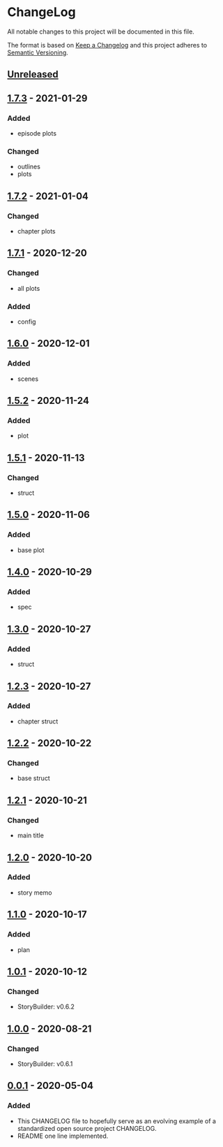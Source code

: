 # ChangeLog
All notable changes to this project will be documented in this file.

The format is based on [Keep a Changelog](http://keepachangelog.com/en/1.0.0/)
and this project adheres to [Semantic Versioning](http://semver.org/spec/v2.0.0.html).

## [Unreleased]

## [1.7.3] - 2021-01-29
### Added
- episode plots

### Changed
- outlines
- plots

## [1.7.2] - 2021-01-04
### Changed
- chapter plots

## [1.7.1] - 2020-12-20
### Changed
- all plots
### Added
- config

## [1.6.0] - 2020-12-01
### Added
- scenes

## [1.5.2] - 2020-11-24
### Added
- plot

## [1.5.1] - 2020-11-13
### Changed
- struct

## [1.5.0] - 2020-11-06
### Added
- base plot

## [1.4.0] - 2020-10-29
### Added
- spec

## [1.3.0] - 2020-10-27
### Added
- struct

## [1.2.3] - 2020-10-27
### Added
- chapter struct

## [1.2.2] - 2020-10-22
### Changed
- base struct

## [1.2.1] - 2020-10-21
### Changed
- main title

## [1.2.0] - 2020-10-20
### Added
- story memo

## [1.1.0] - 2020-10-17
### Added
- plan

## [1.0.1] - 2020-10-12
### Changed
- StoryBuilder: v0.6.2

## [1.0.0] - 2020-08-21
### Changed
- StoryBuilder: v0.6.1

## [0.0.1] - 2020-05-04
### Added
- This CHANGELOG file to hopefully serve as an evolving example of a standardized open source project CHANGELOG.
- README one line implemented.


[Unreleased]: https://github.com/My-Novel-Management/ln-yunazo/compare/v1.7.3...HEAD
[1.7.3]: https://github.com/My-Novel-Management/ln-yunazo/releases/v1.7.3
[1.7.2]: https://github.com/My-Novel-Management/ln-yunazo/releases/v1.7.2
[1.7.1]: https://github.com/My-Novel-Management/ln-yunazo/releases/v1.7.1
[1.6.0]: https://github.com/My-Novel-Management/ln-yunazo/releases/v1.6.0
[1.5.2]: https://github.com/My-Novel-Management/ln-yunazo/releases/v1.5.2
[1.5.1]: https://github.com/My-Novel-Management/ln-yunazo/releases/v1.5.1
[1.5.0]: https://github.com/My-Novel-Management/ln-yunazo/releases/v1.5.0
[1.4.0]: https://github.com/My-Novel-Management/ln-yunazo/releases/v1.4.0
[1.3.0]: https://github.com/My-Novel-Management/ln-yunazo/releases/v1.3.0
[1.2.3]: https://github.com/My-Novel-Management/ln-yunazo/releases/v1.2.3
[1.2.2]: https://github.com/My-Novel-Management/ln-yunazo/releases/v1.2.2
[1.2.1]: https://github.com/My-Novel-Management/ln-yunazo/releases/v1.2.1
[1.2.0]: https://github.com/My-Novel-Management/ln-yunazo/releases/v1.2.0
[1.1.0]: https://github.com/My-Novel-Management/ln-yunazo/releases/v1.1.0
[1.0.1]: https://github.com/My-Novel-Management/ln-yunazo/releases/v1.0.1
[1.0.0]: https://github.com/My-Novel-Management/ln-yunazo/releases/v1.0.0
[0.0.1]: https://github.com/My-Novel-Management/ln-yunazo/releases/v0.0.1
